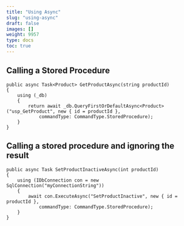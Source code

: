 ```yaml
---
title: "Using Async"
slug: "using-async"
draft: false
images: []
weight: 9957
type: docs
toc: true
---
```


## Calling a Stored Procedure
    public async Task<Product> GetProductAsync(string productId)
    {
        using (_db)
        {
            return await _db.QueryFirstOrDefaultAsync<Product>("usp_GetProduct", new { id = productId },
                commandType: CommandType.StoredProcedure);
        }
    }

## Calling a stored procedure and ignoring the result
    public async Task SetProductInactiveAsync(int productId)
    {
        using (IDbConnection con = new SqlConnection("myConnectionString"))
        {
            await con.ExecuteAsync("SetProductInactive", new { id = productId }, 
                commandType: CommandType.StoredProcedure);
        }
    }

